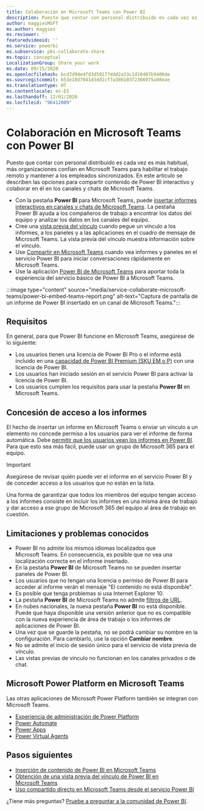 ```yaml
---
title: Colaboración en Microsoft Teams con Power BI
description: Puesto que contar con personal distribuido es cada vez es más habitual, más organizaciones confían en Microsoft Teams para habilitar el trabajo remoto y mantener a los empleados sincronizados.
author: maggiesMSFT
ms.author: maggies
ms.reviewer: ''
featuredvideoid: ''
ms.service: powerbi
ms.subservice: pbi-collaborate-share
ms.topic: conceptual
LocalizationGroup: Share your work
ms.date: 09/15/2020
ms.openlocfilehash: bcd7d94e4fd3d50277ddd2a33c1d10407b9400de
ms.sourcegitcommit: 653e18d7041d3dd1cf7a38010372366975a98eae
ms.translationtype: HT
ms.contentlocale: es-ES
ms.lasthandoff: 12/01/2020
ms.locfileid: "96412009"
---
```

# <a name="collaborate-in-microsoft-teams-with-power-bi"></a>Colaboración en Microsoft Teams con Power BI

Puesto que contar con personal distribuido es cada vez es más habitual, más organizaciones confían en Microsoft Teams para habilitar el trabajo remoto y mantener a los empleados sincronizados. En este artículo se describen las opciones para compartir contenido de Power BI interactivo y colaborar en él en los canales y chats de Microsoft Teams. 

- Con la pestaña **Power BI** para Microsoft Teams, puede [insertar informes interactivos en canales y chats de Microsoft Teams](service-embed-report-microsoft-teams.md). La pestaña Power BI ayuda a los compañeros de trabajo a encontrar los datos del equipo y analizar los datos en los canales del equipo. 
- Cree una [vista previa del vínculo](service-teams-link-preview.md) cuando pegue un vínculo a los informes, a los paneles y a las aplicaciones en el cuadro de mensaje de Microsoft Teams. La vista previa del vínculo muestra información sobre el vínculo. 
- Use [Compartir en Microsoft Teams](service-share-report-teams.md) cuando vea informes y paneles en el servicio Power BI para iniciar conversaciones rápidamente en Microsoft Teams.
- Use la aplicación [Power BI de Microsoft Teams](service-microsoft-teams-app.md) para aportar toda la experiencia del servicio básico de Power BI a Microsoft Teams.
 
:::image type="content" source="media/service-collaborate-microsoft-teams/power-bi-embed-teams-report.png" alt-text="Captura de pantalla de un informe de Power BI insertado en un canal de Microsoft Teams.":::

## <a name="requirements"></a>Requisitos

En general, para que Power BI funcione en Microsoft Teams, asegúrese de lo siguiente:

- Los usuarios tienen una licencia de Power BI Pro o el informe está incluido en una [capacidad de Power BI Premium (SKU EM o P)](../admin/service-premium-what-is.md) con una licencia de Power BI.
- Los usuarios han iniciado sesión en el servicio Power BI para activar la licencia de Power BI.
- Los usuarios cumplen los requisitos para usar la pestaña **Power BI** en Microsoft Teams.

## <a name="grant-access-to-reports"></a>Concesión de acceso a los informes

El hecho de insertar un informe en Microsoft Teams o enviar un vínculo a un elemento no concede permiso a los usuarios para ver el informe de forma automática. Debe [permitir que los usuarios vean los informes en Power BI](service-share-dashboards.md). Para que esto sea más fácil, puede usar un grupo de Microsoft 365 para el equipo.

> [!IMPORTANT]
> Asegúrese de revisar quién puede ver el informe en el servicio Power BI y de conceder acceso a los usuarios que no están en la lista.

Una forma de garantizar que todos los miembros del equipo tengan acceso a los informes consiste en incluir los informes en una misma área de trabajo y dar acceso a ese grupo de Microsoft 365 del equipo al área de trabajo en cuestión.

## <a name="known-issues-and-limitations"></a>Limitaciones y problemas conocidos

- Power BI no admite los mismos idiomas localizados que Microsoft Teams. En consecuencia, es posible que no vea una localización correcta en el informe insertado.
- En la pestaña **Power BI** de Microsoft Teams no se pueden insertar paneles de Power BI.
- Los usuarios que no tengan una licencia o permiso de Power BI para acceder al informe verán el mensaje "El contenido no está disponible".
- Es posible que tenga problemas si usa Internet Explorer 10. <!--You can look at the [browsers support for Power BI](../fundamentals/power-bi-browsers.md) and for [Microsoft 365](https://products.office.com/office-system-requirements#Browsers-section). -->
- La pestaña **Power BI** de Microsoft Teams no admite [filtros de URL](service-url-filters.md).
- En nubes nacionales, la nueva pestaña **Power BI** no está disponible. Puede que haya disponible una versión anterior que no es compatible con la nueva experiencia de área de trabajo o los informes de aplicaciones de Power BI.
- Una vez que se guarde la pestaña, no se podrá cambiar su nombre en la configuración. Para cambiarlo, use la opción **Cambiar nombre**.
- No se admite el inicio de sesión único para el servicio de vista previa de vínculo.
- Las vistas previas de vínculo no funcionan en los canales privados o de chat.

## <a name="microsoft-power-platform-in-microsoft-teams"></a>Microsoft Power Platform en Microsoft Teams

Las otras aplicaciones de Microsoft Power Platform también se integran con Microsoft Teams.

- [Experiencia de administración de Power Platform](/power-platform/admin/about-teams-environment)
- [Power Automate](/power-automate/teams/overview)
- [Power Apps](/powerapps/teams/overview)
- [Power Virtual Agents](/power-virtual-agents/)

## <a name="next-steps"></a>Pasos siguientes

- [Inserción de contenido de Power BI en Microsoft Teams](service-embed-report-microsoft-teams.md)
- [Obtención de una vista previa del vínculo de Power BI en Microsoft Teams](service-teams-link-preview.md)
- [Uso compartido directo en Microsoft Teams desde el servicio Power BI](service-share-report-teams.md)

¿Tiene más preguntas? [Pruebe a preguntar a la comunidad de Power BI](https://community.powerbi.com/).